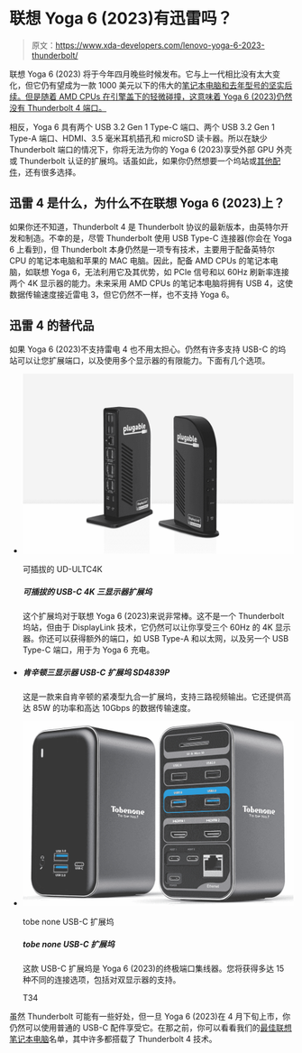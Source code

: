 # 联想 Yoga 6 (2023)有迅雷吗？

> 原文：<https://www.xda-developers.com/lenovo-yoga-6-2023-thunderbolt/>

联想 Yoga 6 (2023) 将于今年四月晚些时候发布。它与上一代相比没有太大变化，但它仍有望成为一款 1000 美元以下的伟大的[笔记本电脑和去年型号的坚实后续。但是随着 AMD CPUs 在引擎盖下的轻微碰撞，这意味着 Yoga 6 (2023)仍然没有 Thunderbolt 4 端口。](https://www.xda-developers.com/best-laptops-under-1000/)

相反，Yoga 6 具有两个 USB 3.2 Gen 1 Type-C 端口、两个 USB 3.2 Gen 1 Type-A 端口、HDMI、3.5 毫米耳机插孔和 microSD 读卡器。所以在缺少 Thunderbolt 端口的情况下，你将无法为你的 Yoga 6 (2023)享受外部 GPU 外壳或 Thunderbolt 认证的扩展坞。话虽如此，如果你仍然想要一个坞站或[其他配件](https://www.xda-developers.com/best-accessories-lenovo-yoga-6-2023/)，还有很多选择。

## 迅雷 4 是什么，为什么不在联想 Yoga 6 (2023)上？

如果你还不知道，Thunderbolt 4 是 Thunderbolt 协议的最新版本，由英特尔开发和制造。不幸的是，尽管 Thunderbolt 使用 USB Type-C 连接器(你会在 Yoga 6 上看到)，但 Thunderbolt 本身仍然是一项专有技术，主要用于配备英特尔 CPU 的笔记本电脑和苹果的 MAC 电脑。因此，配备 AMD CPUs 的笔记本电脑，如联想 Yoga 6，无法利用它及其优势，如 PCIe 信号和以 60Hz 刷新率连接两个 4K 显示器的能力。未来采用 AMD CPUs 的笔记本电脑将拥有 USB 4，这使数据传输速度接近雷电 3，但它仍然不一样，也不支持 Yoga 6。

## 迅雷 4 的替代品

如果 Yoga 6 (2023)不支持雷电 4 也不用太担心。仍然有许多支持 USB-C 的坞站可以让您扩展端口，以及使用多个显示器的有限能力。下面有几个选项。

*   <picture>![This Plugable dock is very unique in that it doesn't use Thunderbolt, yet it supports three 4K displays at 60Hz, thanks to DisplayLink. It has three HDMI or DisplayPort ports, plus four USB Type-A ports, Ethernet, and one USB Type-C port that can charge your phone and another to charge your laptop.](img/59cd46b7fd007045b3ea946c97b7a94b.png)</picture>

    可插拔的 UD-ULTC4K

    ##### 可插拔的 USB-C 4K 三显示器扩展坞

    这个扩展坞对于联想 Yoga 6 (2023)来说非常棒。这不是一个 Thunderbolt 坞站，但由于 DisplayLink 技术，它仍然可以让你享受三个 60Hz 的 4K 显示器。你还可以获得额外的端口，如 USB Type-A 和以太网，以及另一个 USB Type-C 端口，用于为 Yoga 6 充电。

*   ##### 肯辛顿三显示器 USB-C 扩展坞 SD4839P

    这是一款来自肯辛顿的紧凑型九合一扩展坞，支持三路视频输出。它还提供高达 85W 的功率和高达 10Gbps 的数据传输速度。

*   <picture>![Featuring over 15 connectivity options, this dock comes with dual-monitor support, along with multiple USB-A and USB-C ports, alongside SD and microSD card slots, Ethernet, and more.](img/5f30897dc0b466a9ce827166b96bb0c6.png)</picture>

    tobe none USB-C 扩展坞

    ##### tobe none USB-C 扩展坞

    这款 USB-C 扩展坞是 Yoga 6 (2023)的终极端口集线器。您将获得多达 15 种不同的连接选项，包括对双显示器的支持。

    T34

虽然 Thunderbolt 可能有一些好处，但一旦 Yoga 6 (2023)在 4 月下旬上市，你仍然可以使用普通的 USB-C 配件享受它。在那之前，你可以看看我们的[最佳联想笔记本电脑](https://www.xda-developers.com/best-lenovo-laptops/)名单，其中许多都搭载了 Thunderbolt 4 技术。